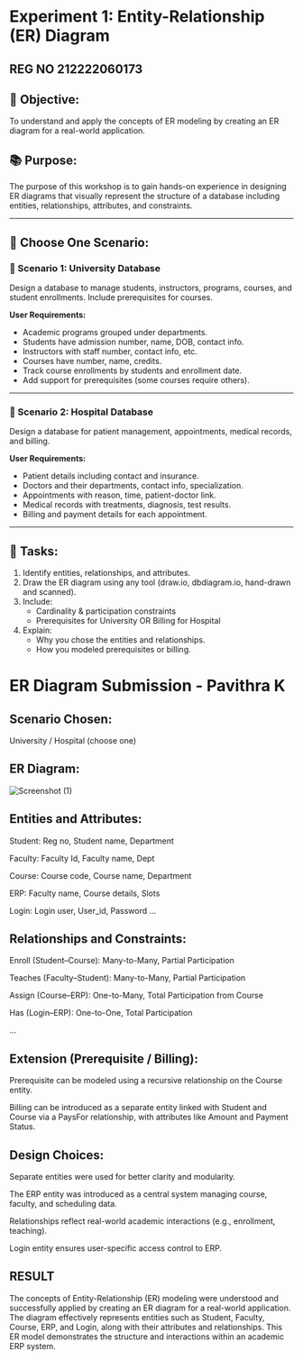 # Experiment 1: Entity-Relationship (ER) Diagram
## REG NO 212222060173
## 🎯 Objective:
To understand and apply the concepts of ER modeling by creating an ER diagram for a real-world application.

## 📚 Purpose:
The purpose of this workshop is to gain hands-on experience in designing ER diagrams that visually represent the structure of a database including entities, relationships, attributes, and constraints.

---

## 🧪 Choose One Scenario:

### 🔹 Scenario 1: University Database
Design a database to manage students, instructors, programs, courses, and student enrollments. Include prerequisites for courses.

**User Requirements:**
- Academic programs grouped under departments.
- Students have admission number, name, DOB, contact info.
- Instructors with staff number, contact info, etc.
- Courses have number, name, credits.
- Track course enrollments by students and enrollment date.
- Add support for prerequisites (some courses require others).

---

### 🔹 Scenario 2: Hospital Database
Design a database for patient management, appointments, medical records, and billing.

**User Requirements:**
- Patient details including contact and insurance.
- Doctors and their departments, contact info, specialization.
- Appointments with reason, time, patient-doctor link.
- Medical records with treatments, diagnosis, test results.
- Billing and payment details for each appointment.

---

## 📝 Tasks:
1. Identify entities, relationships, and attributes.
2. Draw the ER diagram using any tool (draw.io, dbdiagram.io, hand-drawn and scanned).
3. Include:
   - Cardinality & participation constraints
   - Prerequisites for University OR Billing for Hospital
4. Explain:
   - Why you chose the entities and relationships.
   - How you modeled prerequisites or billing.

# ER Diagram Submission - Pavithra K

## Scenario Chosen:
University / Hospital (choose one)

## ER Diagram:
![Screenshot (1)](https://github.com/user-attachments/assets/d2e6600d-2e64-4d63-998c-7a4dcbf9a6c0)


## Entities and Attributes:
Student: Reg no, Student name, Department

Faculty: Faculty Id, Faculty name, Dept

Course: Course code, Course name, Department

ERP: Faculty name, Course details, Slots

Login: Login user, User_id, Password
...

## Relationships and Constraints:
Enroll (Student–Course): Many-to-Many, Partial Participation

Teaches (Faculty–Student): Many-to-Many, Partial Participation

Assign (Course–ERP): One-to-Many, Total Participation from Course

Has (Login–ERP): One-to-One, Total Participation


...

## Extension (Prerequisite / Billing):
Prerequisite can be modeled using a recursive relationship on the Course entity.

Billing can be introduced as a separate entity linked with Student and Course via a PaysFor relationship, with attributes like Amount and Payment Status.

## Design Choices:
Separate entities were used for better clarity and modularity.

The ERP entity was introduced as a central system managing course, faculty, and scheduling data.

Relationships reflect real-world academic interactions (e.g., enrollment, teaching).

Login entity ensures user-specific access control to ERP.
## RESULT
The concepts of Entity-Relationship (ER) modeling were understood and successfully applied by creating an ER diagram for a real-world application. The diagram effectively represents entities such as Student, Faculty, Course, ERP, and Login, along with their attributes and relationships. This ER model demonstrates the structure and interactions within an academic ERP system.
